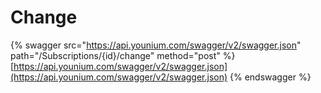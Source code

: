 # Change

{% swagger src="https://api.younium.com/swagger/v2/swagger.json" path="/Subscriptions/{id}/change" method="post" %}
[https://api.younium.com/swagger/v2/swagger.json](https://api.younium.com/swagger/v2/swagger.json)
{% endswagger %}
